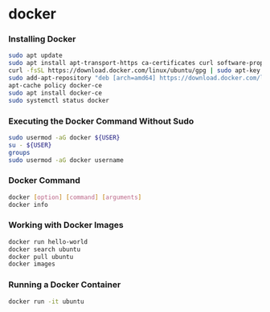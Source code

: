 # docker

### Installing Docker
```bash
sudo apt update
sudo apt install apt-transport-https ca-certificates curl software-properties-common
curl -fsSL https://download.docker.com/linux/ubuntu/gpg | sudo apt-key add -
sudo add-apt-repository "deb [arch=amd64] https://download.docker.com/linux/ubuntu focal stable"
apt-cache policy docker-ce
sudo apt install docker-ce
sudo systemctl status docker
```

### Executing the Docker Command Without Sudo
```bash
sudo usermod -aG docker ${USER}
su - ${USER}
groups
sudo usermod -aG docker username
```

### Docker Command
```bash
docker [option] [command] [arguments]
docker info
```

### Working with Docker Images
```bash
docker run hello-world
docker search ubuntu
docker pull ubuntu
docker images
```

### Running a Docker Container
```bash
docker run -it ubuntu
```
